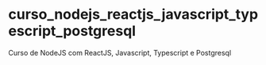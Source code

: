 # curso_nodejs_reactjs_javascript_typescript_postgresql
Curso de NodeJS com ReactJS, Javascript, Typescript e Postgresql

